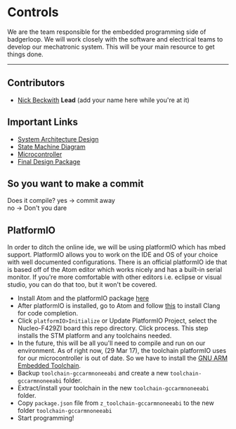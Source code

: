# Controls
We are the team responsible for the embedded programming side of badgerloop. We will work closely with the software and electrical teams to develop our mechatronic system. This will be your main resource to get things done.
<hr>



## Contributors
* [Nick Beckwith](mailto:nbeckwith2@wisc.edu) **Lead** 
(add your name here while you're at it)

## Important Links
* [System Architecture Design](https://drive.google.com/file/d/0B3JYQFEVstJTN0VSdUcyTlg0RlE/view?usp=sharing)
* [State Machine Diagram](https://drive.google.com/file/d/0B3JYQFEVstJTa3dqOElqY2ttcGc/view?usp=sharing)
* [Microcontroller](https://developer.mbed.org/platforms/ST-Nucleo-F429ZI/)
* [Final Design Package](https://docs.google.com/presentation/d/19tKkz2pZJ3SqOj3gx-DnCM2pNxR-0_Wi3x4bgSyD5tw/edit?usp=sharing)
<!---
# Code Example
-->

## So you want to make a commit
Does it compile?
  yes -> commit away  
  no  -> Don't you dare  

## PlatformIO
In order to ditch the online ide, we will be using platformIO which has mbed support. PlatformIO allows you to work on the IDE and OS of your choice with well documented configurations. There is an official platformIO ide that is based off of the Atom editor which works nicely and has a built-in serial monitor. If you're more comfortable with other editors i.e. eclipse or visual studio, you can do that too, but it won't be covered.
* Install Atom and the platformIO package [here](http://platformio.org/platformio-ide)
* After platformIO is installed, go to Atom and follow [this](http://docs.platformio.org/en/latest/ide/atom.html#quick-start) to install Clang for code completion.
* Click `platformIO>Initialize` or Update PlatformIO Project, select the Nucleo-F429ZI board this repo directory. Click process. This step installs the STM platform and any toolchains needed.
* In the future, this will be all you'll need to compile and run on our environment. As of right now, (29 Mar 17), the toolchain platformIO uses for our microcontroller is out of date. So we have to install the [GNU ARM Embedded Toolchain](https://launchpad.net/gcc-arm-embedded/+download).
* Backup `toolchain-gccarmnoneeabi` and create a new `toolchain-gccarmnoneeabi` folder.
* Extract/install your toolchain in the new `toolchain-gccarmnoneeabi` folder.
* Copy `package.json` file from `z_toolchain-gccarmnoneeabi` to the new folder `toolchain-gccarmnoneeabi`
* Start programming!

